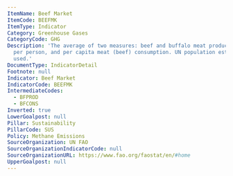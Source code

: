 ```yaml
---
ItemName: Beef Market
ItemCode: BEEFMK
ItemType: Indicator
Category: Greenhouse Gases
CategoryCode: GHG
Description: 'The average of two measures: beef and buffalo meat produced in kilograms
  per person, and per capita meat (beef) consumption. UN population estimates were
  used.'
DocumentType: IndicatorDetail
Footnote: null
Indicator: Beef Market
IndicatorCode: BEEFMK
IntermediateCodes:
  - BFPROD
  - BFCONS
Inverted: true
LowerGoalpost: null
Pillar: Sustainability
PillarCode: SUS
Policy: Methane Emissions
SourceOrganization: UN FAO
SourceOrganizationIndicatorCode: null
SourceOrganizationURL: https://www.fao.org/faostat/en/#home
UpperGoalpost: null
---
```


